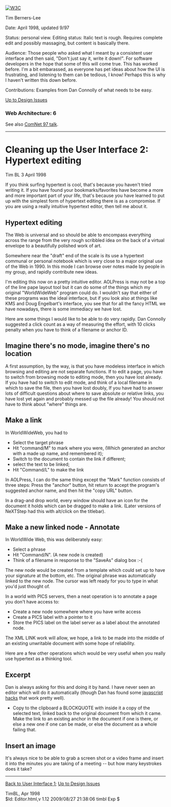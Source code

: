 [![W3C](https://www.w3.org/DesignIssues/w3c_home.gif)](https://www.w3.org/Overview.html)

Tim Berners-Lee

Date: April 1998, updated 9/97

Status: personal view. Editing status: Italic text is rough. Requires complete
edit and possibly massaging, but content is basically there.

Audience: Those people who asked what I meant by a consistent user interface
and then said, "Don't just say it, write it down!". For software developers in
the hope that some of this will come true.  This has worked before. I'm a bit
embarassed, as everyone has pet ideas about how the UI is frustrating, and
listening to them can be tedious, I know! Perhaps this is why I haven't
written this down before.

Contributions: Examples from Dan Connolly of what needs to be easy.

[Up to Design Issues](https://www.w3.org/DesignIssues/Overview.html)

###  Web Architecture: 6

See also [ComNet 97 talk](https://www.w3.org/Talks/9702ComNet/slide1.htm).

* * *

#  Cleaning up the User Interface 2: Hypertext editing

Tim BL 3 April 1998

If you think surfing hypertext is cool, that's because you haven't tried
writing it. If you have found your bookmarks/favorites have become a more and
more important part of your life, that's because you have learned to put up
with the simplest form of hypertext editing there is as a compromise. If you
are using a really intuitive hypertext editor, then tell me about it.

##  Hypertext editing

The Web is universal and so should be able to encompass everything across the
range from the very rough scribbled idea on the back of a virtual envelope to
a beautifully polished work of art.

Somewhere near the "draft" end of the scale is its use a hypertext communal or
personal notebook which is very close to a major original use of the Web in
1990. In this mode I can browse over notes made by people in my group, and
rapidly contribute new ideas.

I'm editing this now on a pretty intuitive editor. AOLPress is may not be a
top of the line pape layout tool but it can do some of the things which my
original "WorldWideWeb" program could do. I wouldn't say that either of these
programs was the ideal interface, but if you look also at things like KMS and
Doug Engelbart's interface, you see that for all the fancy HTML we have
nowadays, there is some immediacy we have lost.

Here are some things I would like to be able to do very rapidly. Dan Connolly
suggested a click count as a way of measuring the effort, with 10 clicks
penalty when you have to think of a filename or anchor ID.

##  Imagine there's no mode, imagine there's no location

A first assumption, by the way, is that you have modeless interface in which
browsing and editing are not separate functions. If to edit a page, you have
to switch from browsing mode to editing mode, then you have lost already. If
you have had to switch to edit mode, and think of a local filename in which to
save the file, then you have lost doubly, If you have had to answer lots of
difficult questions about where to save absolute or relative links, you have
lost yet again and probably messed up the file already! You should not have to
think about "where" things are.

##  Make a link

In WorldWideWeb, you had to

  * Select the target phrase 
  * Hit "command/M" to mark where you were, (Which generated an anchor with a made up name, and remembered it); 
  * Switch to the document to contain the link if different; 
  * select the text to be linked; 
  * Hit "Command/L" to make the link 

In AOLPress, I can do the same thing except the "Mark" function consists of
three steps: Press the "anchor" button, hit return to accept the program's
suggested anchor name, and then hit the "copy URL" button.

In a drag-and drop world, every window should have an icon for the document it
holds which can be dragged to make a link. (Later versions of NeXTStep had
this with alt/click on the titlebar).

##  Make a new linked node - Annotate

In WorldWide Web, this was deliberately easy:

  * Select a phrase 
  * Hit "Command/N". (A new node is created) 
  * Think of a filename in response to the "SaveAs" dialog box :-( 

The new node would be created from a template which could set up to have your
signature at the bottom, etc. The original phrase was automatically linked to
the new node. The cursor was left ready for you to type in what you'd just
thought of.

In a world with PICS servers, then a neat operation is to annotate a page you
don't have access to:

  * Create a new node somewhere where you have write access 
  * Create a PICS label with a pointer to it 
  * Store the PICS label on the label server as a label about the annotated node. 

The XML LINK work will allow, we hope, a link to be made into the middle of an
existing unwritable document with some hope of reliability.

Here are a few other operations which would be very useful when you really use
hypertext as a thinking tool.

##  Excerpt

Dan is always asking for this and doing it by hand. I have never seen an
editor which will do it automatically (though Dan has found some [javascript
hacks](https://www.w3.org/2000/08/eb58) that work pretty well).

  * Copy to the clipboard a BLOCKQUOTE with inside it a copy of the selected text, linked back to the original document from which it came. Make the link to an existing anchor in the document if one is there, or else a new one if one can be made, or else the document as a whole failing that. 

##  Insert an image

It's always nice to be able to grab a screen shot or a video frame and insert
it into the minutes you are taking of a meeting -- but how many keystrokes
does it take?

* * *

[Back to User Interface 1](https://www.w3.org/DesignIssues/UI.html); [Up to Design Issues](https://www.w3.org/DesignIssues/Overview.html)

TimBL, Apr 1998  
$Id: Editor.html,v 1.12 2009/08/27 21:38:06 timbl Exp $


